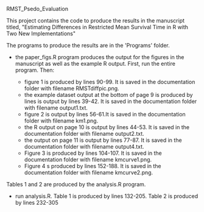 RMST_Psedo_Evaluation


This project contains the code to produce the results in the manuscript titled, "Estimating Differences in Restricted Mean Survival Time in R with Two New Implementations"

The programs to produce the results are in the 'Programs' folder.

 - the paper_figs.R program produces the output for the figures in the manuscript as well as the example R output. First, run the entire program. Then:

    - figure 1 is produced by lines 90-99. It is saved in the documentation folder with filename RMSTdiffpic.png.
    - the example dataset output at the bottom of page 9 is produced by lines is output by lines 39-42. It is saved in the documentation folder with filename output1.txt.
    - figure 2 is output by lines 56-61.It is saved in the documentation folder with filename km1.png.
    - the R output on page 10 is output by lines 44-53. It is saved in the documentation folder with filename output2.txt.
    - the output on page 11 is output by lines 77-87. It is saved in the documentation folder with filename output4.txt.
    - Figure 3 is produced by lines 104-107. It is saved in the documentation folder with filename kmcurve1.png.
    - Figure 4 s produced by lines 152-188. It is saved in the documentation folder with filename kmcurve2.png.

Tables 1 and 2 are produced by the analysis.R program.


 - run analysis.R. Table 1 is produced by lines 132-205. Table 2 is produced by lines 232-305
